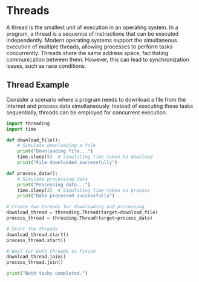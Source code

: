 # Threads

A thread is the smallest unit of execution in an operating system. In a program, a thread is a sequence of instructions that can be executed independently. Modern operating systems support the simultaneous execution of multiple threads, allowing processes to perform tasks concurrently. Threads share the same address space, facilitating communication between them. However, this can lead to synchronization issues, such as race conditions.

## Thread Example

Consider a scenario where a program needs to download a file from the internet and process data simultaneously. Instead of executing these tasks sequentially, threads can be employed for concurrent execution.

```python
import threading
import time

def download_file():
    # Simulate downloading a file
    print("Downloading file...")
    time.sleep(5)  # Simulating time taken to download
    print("File downloaded successfully")

def process_data():
    # Simulate processing data
    print("Processing data...")
    time.sleep(3)  # Simulating time taken to process
    print("Data processed successfully")

# Create two threads for downloading and processing
download_thread = threading.Thread(target=download_file)
process_thread = threading.Thread(target=process_data)

# Start the threads
download_thread.start()
process_thread.start()

# Wait for both threads to finish
download_thread.join()
process_thread.join()

print("Both tasks completed.")
